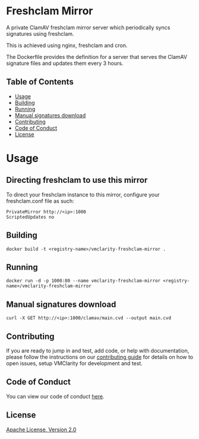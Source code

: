 # Freshclam Mirror

A private ClamAV freshclam mirror server which periodically syncs signatures
using freshclam.

This is achieved using nginx, freshclam and cron.

The Dockerfile provides the definition for a server that serves the ClamAV signature files and updates them every 3 hours.


## Table of Contents<!-- omit in toc -->

- [Usage](#usage)
- [Building](#building)
- [Running](#running)
- [Manual signatures download](#manual-signatures-download)
- [Contributing](#contributing)
- [Code of Conduct](#code-of-conduct)
- [License](#license)

# Usage

## Directing freshclam to use this mirror
To direct your freshclam instance to this mirror, configure your freshclam.conf file as such:
```
PrivateMirror http://<ip>:1000
ScriptedUpdates no
```

## Building
```
docker build -t <registry-name>/vmclarity-freshclam-mirror .
```

## Running
```
docker run -d -p 1000:80 --name vmclarity-freshclam-mirror <registry-name>/vmclarity-freshclam-mirror
```

## Manual signatures download 
```
curl -X GET http://<ip>:1000/clamav/main.cvd --output main.cvd
```

## Contributing

If you are ready to jump in and test, add code, or help with documentation,
please follow the instructions on our [contributing guide](/CONTRIBUTING.md)
for details on how to open issues, setup VMClarity for development and test.

## Code of Conduct

You can view our code of conduct [here](/CODE_OF_CONDUCT.md).

## License

[Apache License, Version 2.0](/LICENSE)
